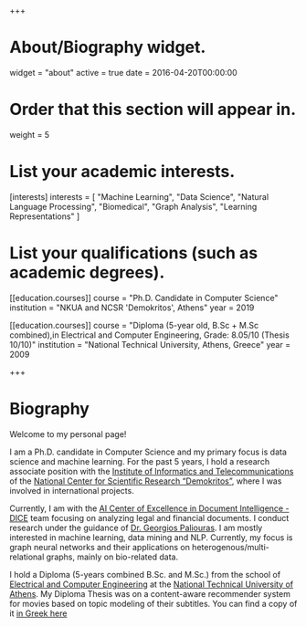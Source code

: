 +++
# About/Biography widget.
widget = "about"
active = true
date = 2016-04-20T00:00:00

# Order that this section will appear in.
weight = 5

# List your academic interests.
[interests]
  interests = [
    "Machine Learning",
    "Data Science",
    "Natural Language Processing",
    "Biomedical",
    "Graph Analysis",
    "Learning Representations"
  ]

# List your qualifications (such as academic degrees).
[[education.courses]]
   course = "Ph.D. Candidate in Computer Science"
   institution = "NKUA and NCSR 'Demokritos', Athens"
   year = 2019

[[education.courses]]
  course = "Diploma (5-year old, B.Sc + M.Sc combined),in Electrical and Computer Engineering, Grade: 8.05/10 (Thesis 10/10)"
  institution = "National Technical University, Athens, Greece"
  year = 2009


+++

# Biography

Welcome to my personal page!


I am a Ph.D. candidate in Computer Science and my primary focus is
data science and machine learning. For the past 5 years, I hold a research associate position with the [Institute of Informatics and Telecommunications](https://www.iit.demokritos.gr/) of the [National Center for Scientific Research “Demokritos”](http://www.demokritos.gr/), where I was involved in international projects. 

Currently, I am with the [AI Center of Excellence in Document Intelligence - DICE](https://dice.iit.demokritos.gr/) team focusing on analyzing legal and financial documents. I conduct research under the guidance of [Dr. Georgios Paliouras](http://users.iit.demokritos.gr/~paliourg/). I am mostly interested in machine learning, data mining and NLP. Currently, my focus is graph neural networks and their applications on heterogenous/multi-relational graphs, mainly on bio-related data.


I hold a Diploma (5-years combined B.Sc. and M.Sc.) from the school of [Electrical and Computer Engineering](https://www.ece.ntua.gr/en) at the [National Technical University of Athens](https://www.ntua.gr/en/). My Diploma Thesis was on a content-aware recommender system for movies based on topic modeling of their subtitles. You can find a copy of it [in Greek here](https://kbogas.github.io/files/Bougiatiotis_Diploma_Thesis_GR.pdf)
